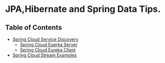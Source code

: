 # JPA,Hibernate and Spring Data Tips.
## Table of Contents
* [Spring Cloud Service Discovery](#spring-cloud-service-discovery)
    * [Spring Cloud Euerka Server](#spring-cloud-eureka-server)
    * [Spring Cloud Eureka Client](#spring-cloud-eureka-client)
* [Spring Cloud Stream Examples](#spring-cloud-stream-examples)
